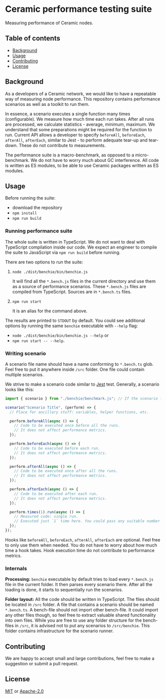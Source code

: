 # Ceramic performance testing suite

Measuring performance of Ceramic nodes.

## Table of contents

- [Background](#background)
- [Usage](#usage)
- [Contributing](#contributing)
- [License](#license)

## Background

As a developers of a Ceramic network, we would like to have a repeatable way of measuring node performance.
This repository contains performance scenarios as well as a toolkit to run them.

In essence, a scenario executes a single function many times (configurable). We measure how much time each run takes.
After all runs are processed, we calculate statistics - average, minimum, maximum.
We understand that some preparations might be required for the function to run. Current API allows a developer to specify
`beforeAll`, `beforeEach`, `afterAll`, `afterEach`, similar to Jest - to perform adequate tear-up and tear-down.
These do not contribute to measurements.

The performance suite is a macro-benchmark, as opposed to a micro-benchmark. We do not have to worry much about GC interference.
All code is written as ES modules, to be able to use Ceramic packages written as ES modules.

## Usage

Before running the suite:

- download the repository
- `npm install`
- `npm run build`

### Running performance suite

The whole suite is written in TypeScript. We do not want to deal with TypeScript compilation inside our code.
We expect an engineer to compile the suite to JavaScript via `npm run build` before running.

There are two options to run the suite:

1. `node ./dist/benchie/bin/benchie.js`

   It will find all the `*.bench.js` files in the current directory and use them as a source of performance scenarios.
   These `*.bench.js` files are compiled from TypeScript. Sources are in `*.bench.ts` files.

2. `npm run start`

   It is an alias for the command above.

The results are printed to `STDOUT` by default. You could see additional options by running the same `benchie` executable with `--help` flag:

- `node ./dist/benchie/bin/benchie.js --help` or
- `npm run start -- --help`.

### Writing scenario

A scenario file name should have a name conforming to `*.bench.ts` glob.
Feel free to put it anywhere inside `/src` folder. One file could contain multiple scenarios.

We strive to make a scenario code similar to [Jest](https://jestjs.io) test. Generally, a scenario looks like this:

```typescript
import { scenario } from "./benchie/benchmark.js"; // If the scenario file is in `/src`

scenario("Scenario Title", (perform) => {
  // Place for ancillary stuff: variables, helper functions, etc.

  perform.beforeAll(async () => {
    // Code to be executed once before all the runs.
    // It does not affect performance metrics.
  });

  perform.beforeEach(async () => {
    // Code to be executed before each run.
    // It does not affect performance metrics.
  });

  perform.afterAll(async () => {
    // Code to be executed once after all the runs.
    // It does not affect performance metrics.
  });

  perform.afterEach(async () => {
    // Code to be executed after each run.
    // It does not affect performance metrics.
  });

  perform.times(1).run(async () => {
    // Measured code: single run.
    // Executed just `1` time here. You could pass any suitable number instead.
  });
});
```

Hooks like `beforeAll`, `beforeEach`, `afterAll`, `afterEach` are optional. Feel free to only use them when needed.
You do not have to worry about how much time a hook takes. Hook execution time do not contribute to performance metrics.

### Internals

**Processing:** `benchie` executable by default tries to load every `*.bench.js` file in the current folder.
It then parses every scenario there. After all the loading is done,
it starts to sequentially run the scenarios.

**Folder layout:** All the code should be written in TypeScript. The files should be located in `/src` folder.
A file that contains a scenario should be named `*.bench.ts`. A bench-file should not import other bench-file.
It could import any other files though, so feel free to extract valuable shared functionality into own files.
While you are free to use any folder structure for the bench-files in `/src`, it is advised not to put any scenarios
to `/src/benchie`. This folder contains infrastructure for the scenario runner.

## Contributing

We are happy to accept small and large contributions, feel free to make a suggestion or submit a pull request.

## License

[MIT](https://tldrlegal.com/license/mit-license) or [Apache-2.0](<https://tldrlegal.com/license/apache-license-2.0-(apache-2.0)>)
